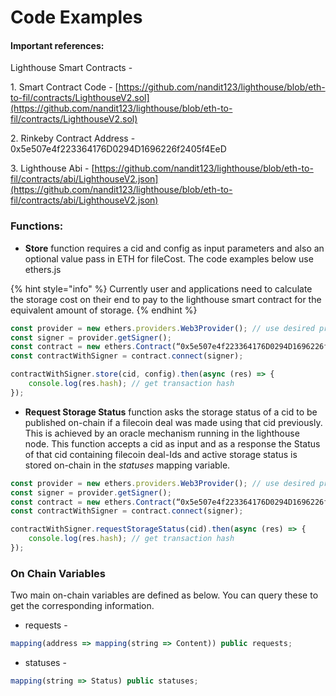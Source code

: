 # Code Examples

#### Important references:

Lighthouse Smart Contracts -&#x20;

&#x20;   1\. Smart Contract Code - [https://github.com/nandit123/lighthouse/blob/eth-to-fil/contracts/LighthouseV2.sol](https://github.com/nandit123/lighthouse/blob/eth-to-fil/contracts/LighthouseV2.sol)

&#x20;   2\. Rinkeby Contract Address - 0x5e507e4f223364176D0294D1696226f2405f4EeD

&#x20;   3\. Lighthouse Abi - [https://github.com/nandit123/lighthouse/blob/eth-to-fil/contracts/abi/LighthouseV2.json](https://github.com/nandit123/lighthouse/blob/eth-to-fil/contracts/abi/LighthouseV2.json)

### Functions:

* **Store** function requires a cid and config as input parameters and also an optional value pass in ETH for fileCost. The code examples below use ethers.js

{% hint style="info" %}
&#x20;Currently user and applications need to calculate the storage cost on their end to pay to the lighthouse smart contract for the equivalent amount of storage.
{% endhint %}

```javascript
const provider = new ethers.providers.Web3Provider(); // use desired provider here
const signer = provider.getSigner();
const contract = new ethers.Contract(“0x5e507e4f223364176D0294D1696226f2405f4EeD”, lighthouseAbi, provider);
const contractWithSigner = contract.connect(signer);

contractWithSigner.store(cid, config).then(async (res) => {
    console.log(res.hash); // get transaction hash
});
```

* **Request Storage Status** function asks the storage status of a cid to be published on-chain if a filecoin deal was made using that cid previously. This is achieved by an oracle mechanism running in the lighthouse node. This function accepts a cid as input and as a response the Status of that cid containing filecoin deal-Ids and active storage status is stored on-chain in the _statuses_ mapping variable.

```javascript
const provider = new ethers.providers.Web3Provider(); // use desired provider here
const signer = provider.getSigner();
const contract = new ethers.Contract(“0x5e507e4f223364176D0294D1696226f2405f4EeD”, lighthouseAbi, provider);
const contractWithSigner = contract.connect(signer);

contractWithSigner.requestStorageStatus(cid).then(async (res) => {
    console.log(res.hash); // get transaction hash
});
```

### On Chain Variables

Two main on-chain variables are defined as below. You can query these to get the corresponding information.

* requests -&#x20;

```javascript
mapping(address => mapping(string => Content)) public requests;
```

* statuses -&#x20;

```javascript
mapping(string => Status) public statuses;
```
